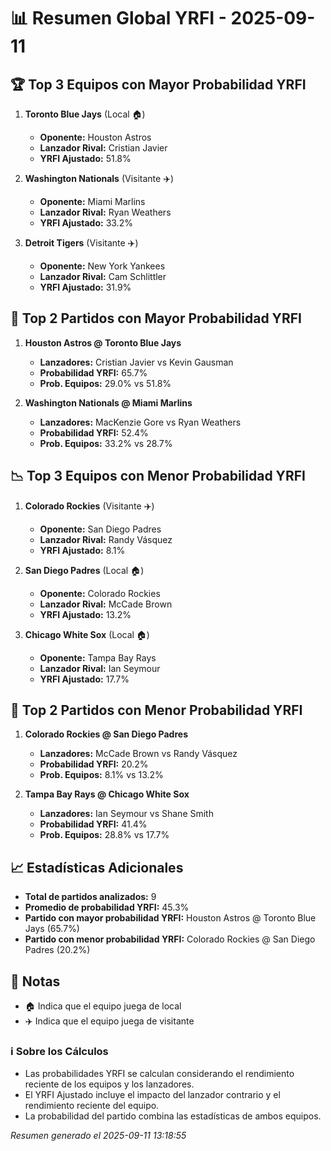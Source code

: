# 📊 Resumen Global YRFI - 2025-09-11

## 🏆 Top 3 Equipos con Mayor Probabilidad YRFI

1. **Toronto Blue Jays** (Local 🏠)
   - **Oponente:** Houston Astros
   - **Lanzador Rival:** Cristian Javier
   - **YRFI Ajustado:** 51.8%

2. **Washington Nationals** (Visitante ✈️)
   - **Oponente:** Miami Marlins
   - **Lanzador Rival:** Ryan Weathers
   - **YRFI Ajustado:** 33.2%

3. **Detroit Tigers** (Visitante ✈️)
   - **Oponente:** New York Yankees
   - **Lanzador Rival:** Cam Schlittler
   - **YRFI Ajustado:** 31.9%

## 🎯 Top 2 Partidos con Mayor Probabilidad YRFI

1. **Houston Astros @ Toronto Blue Jays**
   - **Lanzadores:** Cristian Javier vs Kevin Gausman
   - **Probabilidad YRFI:** 65.7%
   - **Prob. Equipos:** 29.0% vs 51.8%

2. **Washington Nationals @ Miami Marlins**
   - **Lanzadores:** MacKenzie Gore vs Ryan Weathers
   - **Probabilidad YRFI:** 52.4%
   - **Prob. Equipos:** 33.2% vs 28.7%

## 📉 Top 3 Equipos con Menor Probabilidad YRFI

1. **Colorado Rockies** (Visitante ✈️)
   - **Oponente:** San Diego Padres
   - **Lanzador Rival:** Randy Vásquez
   - **YRFI Ajustado:** 8.1%

2. **San Diego Padres** (Local 🏠)
   - **Oponente:** Colorado Rockies
   - **Lanzador Rival:** McCade Brown
   - **YRFI Ajustado:** 13.2%

3. **Chicago White Sox** (Local 🏠)
   - **Oponente:** Tampa Bay Rays
   - **Lanzador Rival:** Ian Seymour
   - **YRFI Ajustado:** 17.7%

## 🛑 Top 2 Partidos con Menor Probabilidad YRFI

1. **Colorado Rockies @ San Diego Padres**
   - **Lanzadores:** McCade Brown vs Randy Vásquez
   - **Probabilidad YRFI:** 20.2%
   - **Prob. Equipos:** 8.1% vs 13.2%

2. **Tampa Bay Rays @ Chicago White Sox**
   - **Lanzadores:** Ian Seymour vs Shane Smith
   - **Probabilidad YRFI:** 41.4%
   - **Prob. Equipos:** 28.8% vs 17.7%

## 📈 Estadísticas Adicionales

- **Total de partidos analizados:** 9
- **Promedio de probabilidad YRFI:** 45.3%
- **Partido con mayor probabilidad YRFI:** Houston Astros @ Toronto Blue Jays (65.7%)
- **Partido con menor probabilidad YRFI:** Colorado Rockies @ San Diego Padres (20.2%)

## 📝 Notas

- 🏠 Indica que el equipo juega de local
- ✈️ Indica que el equipo juega de visitante

### ℹ️ Sobre los Cálculos
- Las probabilidades YRFI se calculan considerando el rendimiento reciente de los equipos y los lanzadores.
- El YRFI Ajustado incluye el impacto del lanzador contrario y el rendimiento reciente del equipo.
- La probabilidad del partido combina las estadísticas de ambos equipos.

*Resumen generado el 2025-09-11 13:18:55*